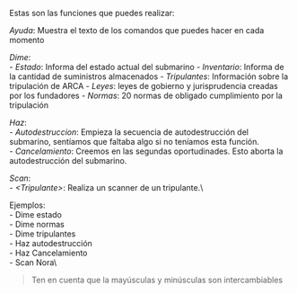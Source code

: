 Estas son las funciones que puedes realizar:

*Ayuda*: Muestra el texto de los comandos que puedes hacer en cada momento

*Dime*:\
\- *Estado*: Informa del estado actual del submarino
\- *Inventario*: Informa de la cantidad de suministros almacenados
\- *Tripulantes*: Información sobre la tripulación de ARCA
\- *Leyes*: leyes de gobierno y jurisprudencia creadas por los fundadores
\- *Normas*: 20 normas de obligado cumplimiento por la tripulación

*Haz*:\
\- *Autodestruccion*: Empieza la secuencia de autodestrucción del submarino, sentíamos que faltaba algo si no teníamos esta función\.\
\- *Cancelamiento*: Creemos en las segundas oportudinades\. Esto aborta la autodestrucción del submarino\.

*Scan*:\
\- _\<Tripulante\>_: Realiza un scanner de un tripulante\.\

Ejemplos:\
\- Dime estado\
\- Dime normas\
\- Dime tripulantes\
\- Haz autodestrucción\
\- Haz Cancelamiento\
\- Scan Nora\

> Ten en cuenta que la mayúsculas y minúsculas son intercambiables
